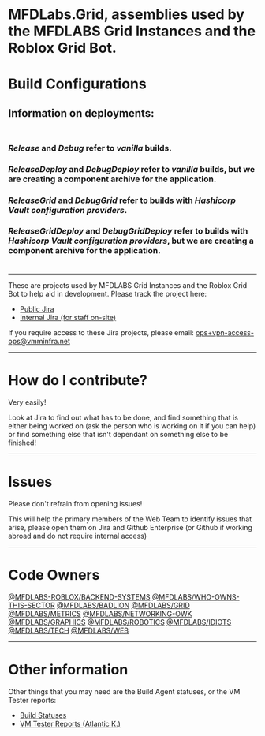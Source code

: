 # MFDLabs.Grid, assemblies used by the MFDLABS Grid Instances and the Roblox Grid Bot.

# Build Configurations

## Information on deployments:<br/><br/>
### ***Release*** and ***Debug*** refer to ***vanilla*** builds.<br/>
### ***ReleaseDeploy*** and ***DebugDeploy*** refer to ***vanilla*** builds, but we are creating a component archive for the application.<br/>
### ***ReleaseGrid*** and ***DebugGrid*** refer to builds with ***Hashicorp Vault configuration providers***.<br/>
### ***ReleaseGridDeploy*** and ***DebugGridDeploy*** refer to builds with ***Hashicorp Vault configuration providers***, but we are creating a component archive for the application.<br/><br/>

---

These are projects used by MFDLABS Grid Instances and the Roblox Grid Bot to help aid in development.
Please track the project here:

- [Public Jira](https://mfdlabs-pub.atlassian.net/browse/GRIDBOT)
- [Internal Jira (for staff on-site)](https://jira.mfdlabs.local/browse/GRIDBOT)

If you require access to these Jira projects, please email: [ops+vpn-access-ops@vmminfra.net](mailto:ops+vpn-access-ops@vmminfra.net)

---

# How do I contribute?

Very easily!

Look at Jira to find out what has to be done, and find something that is either being worked on (ask the person who is working on it if you can help) or find something else that isn't dependant on something else to be finished!

---

# Issues

Please don't refrain from opening issues!

This will help the primary members of the Web Team to identify issues that arise, please open them on Jira and Github Enterprise (or Github if working abroad and do not require internal access)

---

# Code Owners

[@MFDLABS-ROBLOX/BACKEND-SYSTEMS](https://codeowners.git.mfdlabs.local/ui/@mfdlabs-roblox/backend-systems)
[@MFDLABS/WHO-OWNS-THIS-SECTOR](https://codeowners.git.mfdlabs.local/ui/@mfdlabs/who-owns-this-sector)
[@MFDLABS/BADLION](https://codeowners.git.mfdlabs.local/ui/@mfdlabs/badlion)
[@MFDLABS/GRID](https://codeowners.git.mfdlabs.local/ui/@mfdlabs/grid)
[@MFDLABS/METRICS](https://codeowners.git.mfdlabs.local/ui/@mfdlabs/metrics)
[@MFDLABS/NETWORKING-OWK](https://codeowners.git.mfdlabs.local/ui/@mfdlabs/networking-owk)
[@MFDLABS/GRAPHICS](https://codeowners.git.mfdlabs.local/ui/@mfdlabs/graphics)
[@MFDLABS/ROBOTICS](https://codeowners.git.mfdlabs.local/ui/@mfdlabs/robotics)
[@MFDLABS/IDIOTS](https://codeowners.git.mfdlabs.local/ui/@mfdlabs/idiots)
[@MFDLABS/TECH](https://codeowners.git.mfdlabs.local/ui/@mfdlabs/tech)
[@MFDLABS/WEB](https://codeowners.git.mfdlabs.local/ui/@mfdlabs/web)


---

# Other information

Other things that you may need are the Build Agent statuses, or the VM Tester reports:

- [Build Statuses](https://7series.kairex-builders-2time.mfdlabs.local/ui/MFDLABS/project/MFDLabs.Grid.Bot?t=no&tab=LastBuildSummary)
- [VM Tester Reports (Atlantic K.)](https://7series.atlantic-k2time.mfdlabs.local/ui/MFDLABS/AtlanticProjectV2/MFDLabs.Grid/Reports/List?t=no&v2=true&eightSeriesCss=true)
